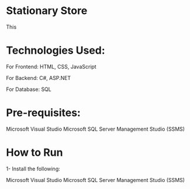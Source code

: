 # Stationary Store
This 
# Technologies Used:
For Frontend: HTML, CSS, JavaScript

For Backend: C#, ASP.NET

For Database: SQL

# Pre-requisites:
Microsoft Visual Studio
Microsoft SQL Server Management Studio (SSMS)

# How to Run
1- Install the following:

Microsoft Visual Studio
Microsoft SQL Server Management Studio (SSMS)
